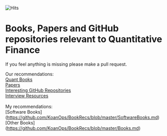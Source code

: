 ![Hits](https://hitcounter.pythonanywhere.com/count/tag.svg?url=https%3A%2F%2Fgithub.com%2FKoanOps%2FBooks)
# Books, Papers and GitHub repositories relevant to Quantitative Finance

If you feel anything is missing please make a pull request.

Our recommendations: <br>
[Quant Books](https://github.com/KoanOps/BookRecs/blob/master/QuantBooks.md)<br>
[Papers](https://github.com/KoanOps/BookRecs/blob/master/Papers.md)<br>
[Interesting GitHub Repositories](https://github.com/KoanOps/BookRecs/blob/master/GitHub_Repos.md)<br>
[Interview Resources](https://github.com/KoanOps/BookRecs/blob/master/InterviewResources.md)<br>
<br>
My recommendations:<br>
[Software Books] (https://github.com/KoanOps/BookRecs/blob/master/SoftwareBooks.md)<br>
[Other Books] (https://github.com/KoanOps/BookRecs/blob/master/Books.md)<br>
